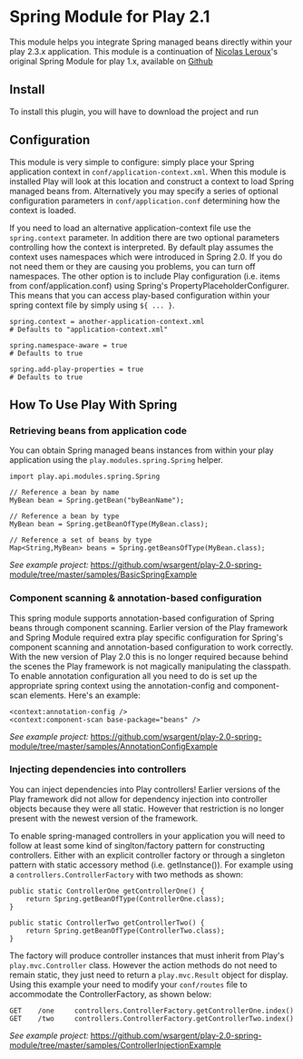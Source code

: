 # Spring Module for Play 2.1 #

This module helps you integrate Spring managed beans directly within your play 2.3.x
application. This module is a continuation of [Nicolas Leroux](https://github.com/pepite)'s
original Spring Module for play 1.x, available on [Github](https://github.com/pepite/Play--framework-Spring-module)

## Install ##

To install this plugin, you will have to download the project and run



## Configuration ##

This module is very simple to configure: simply place your Spring application context in
`conf/application-context.xml`. When this module is installed Play will look at this location and
construct a context to load Spring managed beans from. Alternatively you may specify a series of
optional configuration parameters in `conf/application.conf` determining how the context is loaded.

If you need to load an alternative application-context file use the `spring.context` parameter. In
addition there are two optional parameters controlling how the context is interpreted. By default
play assumes the context uses namespaces which were introduced in Spring 2.0. If you do not need
them or they are causing you problems, you can turn off namespaces. The other option is to include
Play configuration (i.e. items from conf/application.conf) using Spring's 
PropertyPlaceholderConfigurer. This means that you can access play-based configuration within your
spring context file by simply using `${ ... }`. 

    spring.context = another-application-context.xml
    # Defaults to "application-context.xml"
    
    spring.namespace-aware = true
    # Defaults to true
     
    spring.add-play-properties = true
    # Defaults to true
    

## How To Use Play With Spring ##

### Retrieving beans from application code ###
You can obtain Spring managed beans instances from within your play application using the 
`play.modules.spring.Spring` helper. 

    import play.api.modules.spring.Spring
    
    // Reference a bean by name
    MyBean bean = Spring.getBean("byBeanName");
    
    // Reference a bean by type
    MyBean bean = Spring.getBeanOfType(MyBean.class);
    
    // Reference a set of beans by type
    Map<String,MyBean> beans = Spring.getBeansOfType(MyBean.class);

_See example project:_ https://github.com/wsargent/play-2.0-spring-module/tree/master/samples/BasicSpringExample

### Component scanning & annotation-based configuration ###

This spring module supports annotation-based configuration of Spring beans through component
scanning. Earlier version of the Play framework and Spring Module required extra play specific
configuration for Spring's component scanning and annotation-based configuration to work correctly.
With the new version of Play 2.0 this is no longer required because behind the scenes the Play 
framework is not magically manipulating the classpath. To enable annotation configuration all you
need to do is set up the appropriate spring context using the annotation-config and component-scan
elements. Here's an example:

    <context:annotation-config />
    <context:component-scan base-package="beans" />

_See example project:_ https://github.com/wsargent/play-2.0-spring-module/tree/master/samples/AnnotationConfigExample

### Injecting dependencies into controllers ###

You can inject dependencies into Play controllers! Earlier versions of the Play framework did not
allow for dependency injection into controller objects because they were all static. However that
restriction is no longer present with the newest version of the framework. 

To enable spring-managed controllers in your application you will need to follow at least some kind
of singlton/factory pattern for constructing controllers. Either with an explicit controller
factory or through a singleton pattern with static accessory method (i.e. getInstance()). For
example using a `controllers.ControllerFactory` with two methods as shown:

    public static ControllerOne getControllerOne() {
        return Spring.getBeanOfType(ControllerOne.class);
    }
    
    public static ControllerTwo getControllerTwo() {
        return Spring.getBeanOfType(ControllerTwo.class);
    }

The factory will produce controller instances that must inherit from Play's
`play.mvc.Controller` class. However the action methods do not need to remain static, they just
need to return a `play.mvc.Result` object for display. Using this example your need to modify your
`conf/routes` file to accommodate the ControllerFactory, as shown below: 

    GET    /one     controllers.ControllerFactory.getControllerOne.index()
    GET    /two     controllers.ControllerFactory.getControllerTwo.index()

_See example project:_ https://github.com/wsargent/play-2.0-spring-module/tree/master/samples/ControllerInjectionExample
